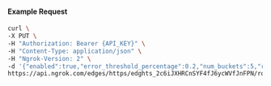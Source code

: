 <!-- Code generated for API Clients. DO NOT EDIT. -->

#### Example Request

```bash
curl \
-X PUT \
-H "Authorization: Bearer {API_KEY}" \
-H "Content-Type: application/json" \
-H "Ngrok-Version: 2" \
-d '{"enabled":true,"error_threshold_percentage":0.2,"num_buckets":5,"rolling_window":300,"tripped_duration":120,"volume_threshold":20}' \
https://api.ngrok.com/edges/https/edghts_2c6iJXHRCnSYF4fJ6ycWVfJnFPN/routes/edghtsrt_2c6iJZ0iNQI71TsoTP853nUbIT1/circuit_breaker
```
